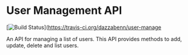 # User Management API

[![Build Status](https://travis-ci.org/dazzabenn/user-management.svg?branch=master)](https://travis-ci.org/dazzabenn/user-manage

An API for managing a list of users. This API provides methods to add, update, delete and list users.
